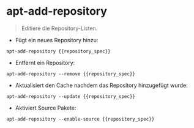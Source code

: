 # apt-add-repository

> Editiere die Repository-Listen.

- Fügt ein neues Repository hinzu:

`apt-add-repository {{repository_spec}}`

- Entfernt ein Repository:

`apt-add-repository --remove {{repository_spec}}`

- Aktualisiert den Cache nachdem das Repository hinzugefügt wurde:

`apt-add-repository --update {{repository_spec}}`

- Aktiviert Source Pakete:

`apt-add-repository --enable-source {{repository_spec}}`
